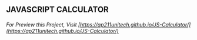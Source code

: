 ## JAVASCRIPT CALCULATOR

###### For Preview this Project, Visit [https://ap211unitech.github.io/JS-Calculator/](https://ap211unitech.github.io/JS-Calculator/)